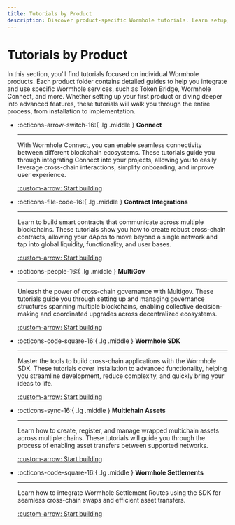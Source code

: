 ```yaml
---
title: Tutorials by Product
description: Discover product-specific Wormhole tutorials. Learn setup, integration, and advanced features to develop cross-chain apps confidently.
---
```


# Tutorials by Product

In this section, you'll find tutorials focused on individual Wormhole products. Each product folder contains detailed guides to help you integrate and use specific Wormhole services, such as Token Bridge, Wormhole Connect, and more. Whether setting up your first product or diving deeper into advanced features, these tutorials will walk you through the entire process, from installation to implementation.

<div class="grid cards" markdown>

-   :octicons-arrow-switch-16:{ .lg .middle } **Connect**

    ---

    With Wormhole Connect, you can enable seamless connectivity between different blockchain ecosystems. These tutorials guide you through integrating Connect into your projects, allowing you to easily leverage cross-chain interactions, simplify onboarding, and improve user experience.

    [:custom-arrow: Start building](/docs/tutorials/by-product/connect/)

-   :octicons-file-code-16:{ .lg .middle } **Contract Integrations**

    ---

    Learn to build smart contracts that communicate across multiple blockchains. These tutorials show you how to create robust cross-chain contracts, allowing your dApps to move beyond a single network and tap into global liquidity, functionality, and user bases.

    [:custom-arrow: Start building](/docs/tutorials/by-product/contract-integrations/)

-   :octicons-people-16:{ .lg .middle } **MultiGov**

    ---

    Unleash the power of cross-chain governance with Multigov. These tutorials guide you through setting up and managing governance structures spanning multiple blockchains, enabling collective decision-making and coordinated upgrades across decentralized ecosystems.

    [:custom-arrow: Start building](/docs/tutorials/by-product/multigov/)

-   :octicons-code-square-16:{ .lg .middle } **Wormhole SDK**

    ---

    Master the tools to build cross-chain applications with the Wormhole SDK. These tutorials cover installation to advanced functionality, helping you streamline development, reduce complexity, and quickly bring your ideas to life. 

    [:custom-arrow: Start building](/docs/tutorials/by-product/wormhole-sdk/)

-   :octicons-sync-16:{ .lg .middle } **Multichain Assets**

    ---

    Learn how to create, register, and manage wrapped multichain assets across multiple chains. These tutorials will guide you through the process of enabling asset transfers between supported networks.

    [:custom-arrow: Start building](/docs/tutorials/by-product/multichain-assets/)

-   :octicons-code-square-16:{ .lg .middle } **Wormhole Settlements**

    ---

    Learn how to integrate Wormhole Settlement Routes using the SDK for seamless cross-chain swaps and efficient asset transfers.

    [:custom-arrow: Start building](/docs/tutorials/by-product/multichain-assets/)

</div>
